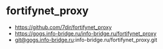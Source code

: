 # fortifynet_proxy

- https://github.com/7dir/fortifynet_proxy
- https://gogs.info-bridge.ru/info-bridge.ru/fortifynet_proxy
- git@gogs.info-bridge.ru:info-bridge.ru/fortifynet_proxy.git
